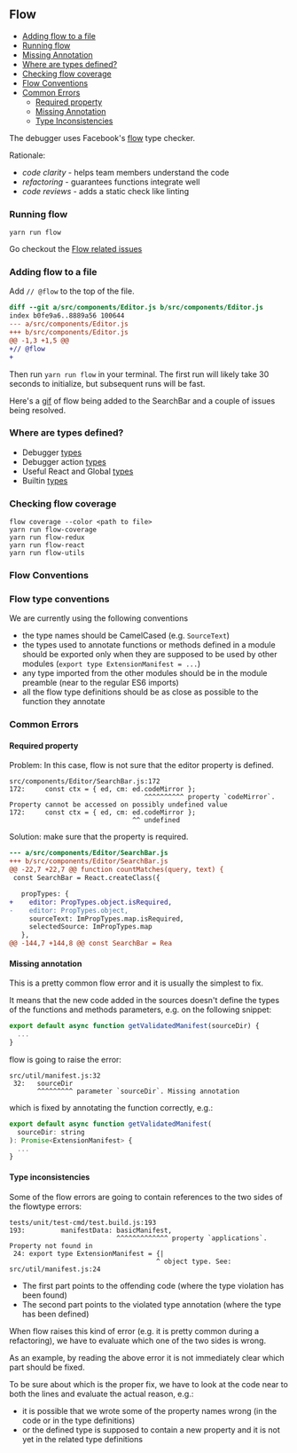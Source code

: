 ## Flow

- [Adding flow to a file](#adding-flow-to-a-file)
- [Running flow](#running-flow)
- [Missing Annotation](#missing-annotation)
- [Where are types defined?](#where-are-types-defined)
- [Checking flow coverage](#checking-flow-coverage)
- [Flow Conventions](#flow-conventions)
- [Common Errors](#common-errors)
  - [Required property](#required-property)
  - [Missing Annotation](#missing-annotation)
  - [Type Inconsistencies](#type-inconsistencies)


The debugger uses Facebook's [flow](https://flowtype.org/) type checker.

Rationale:
* *code clarity* - helps team members understand the code
* *refactoring* - guarantees functions integrate well
* *code reviews* - adds a static check like linting

### Running flow
```
yarn run flow
```

Go checkout the [Flow related issues][flow-issues]

### Adding flow to a file

Add `// @flow` to the top of the file.

```diff
diff --git a/src/components/Editor.js b/src/components/Editor.js
index b0fe9a6..8889a56 100644
--- a/src/components/Editor.js
+++ b/src/components/Editor.js
@@ -1,3 +1,5 @@
+// @flow
+
```

Then run `yarn run flow` in your terminal. The first run will likely take 30 seconds to initialize, but subsequent runs will be fast.

Here's a [gif](http://g.recordit.co/QYAyms9n3C.gif) of flow being added to the SearchBar and a couple of issues being resolved.

### Where are types defined?

* Debugger [types](https://github.com/devtools-html/debugger.html/blob/master/src/types.js)
* Debugger action [types](https://github.com/devtools-html/debugger.html/blob/master/src/actions/types/index.js)
* Useful React and Global [types](http://www.saltycrane.com/blog/2016/06/flow-type-cheat-sheet/)
* Builtin [types](https://flowtype.org/docs/quick-reference.html)


### Checking flow coverage

```
flow coverage --color <path to file>
yarn run flow-coverage
yarn run flow-redux
yarn run flow-react
yarn run flow-utils
```

### Flow Conventions

### Flow type conventions

We are currently using the following conventions

- the type names should be CamelCased (e.g. `SourceText`)
- the types used to annotate functions or methods defined in a module should be exported only when
  they are supposed to be used by other modules (`export type ExtensionManifest = ...`)
- any type imported from the other modules should be in the module preamble (near to the regular ES6 imports)
- all the flow type definitions should be as close as possible to the function they annotate

### Common Errors

#### Required property

Problem: In this case, flow is not sure that the editor property is defined.

```
src/components/Editor/SearchBar.js:172
172:     const ctx = { ed, cm: ed.codeMirror };
                                  ^^^^^^^^^^ property `codeMirror`. Property cannot be accessed on possibly undefined value
172:     const ctx = { ed, cm: ed.codeMirror };
                               ^^ undefined
```

Solution: make sure that the property is required.

```diff
--- a/src/components/Editor/SearchBar.js
+++ b/src/components/Editor/SearchBar.js
@@ -22,7 +22,7 @@ function countMatches(query, text) {
 const SearchBar = React.createClass({

   propTypes: {
+    editor: PropTypes.object.isRequired,
-    editor: PropTypes.object,
     sourceText: ImPropTypes.map.isRequired,
     selectedSource: ImPropTypes.map
   },
@@ -144,7 +144,8 @@ const SearchBar = Rea
```


#### Missing annotation

This is a pretty common flow error and it is usually the simplest to fix.

It means that the new code added in the sources doesn't define the types
of the functions and methods parameters, e.g. on the following snippet:

```js
export default async function getValidatedManifest(sourceDir) {
  ...
}
```

flow is going to raise the error:

```
src/util/manifest.js:32
 32:   sourceDir
       ^^^^^^^^^ parameter `sourceDir`. Missing annotation
```

which is fixed by annotating the function correctly, e.g.:

```js
export default async function getValidatedManifest(
  sourceDir: string
): Promise<ExtensionManifest> {
  ...
}
```

#### Type inconsistencies

Some of the flow errors are going to contain references to the two sides
of the flowtype errors:

```
tests/unit/test-cmd/test.build.js:193
193:         manifestData: basicManifest,
                           ^^^^^^^^^^^^^ property `applications`. Property not found in
 24: export type ExtensionManifest = {|
                                     ^ object type. See: src/util/manifest.js:24

```

- The first part points to the offending code (where the type violation has been found)
- The second part points to the violated type annotation (where the type has been defined)

When flow raises this kind of error (e.g. it is pretty common during a refactoring),
we have to evaluate which one of the two sides is wrong.

As an example, by reading the above error it is not immediately clear which part should be fixed.

To be sure about which is the proper fix, we have to look at the code near to both the lines
and evaluate the actual reason, e.g.:

- it is possible that we wrote some of the property names wrong (in the code or in the type definitions)
- or the defined type is supposed to contain a new property and it is not yet in the related type definitions

[flow-issues]: https://github.com/devtools-html/debugger.html/issues?q=is%3Aopen+is%3Aissue+label%3Aflow
